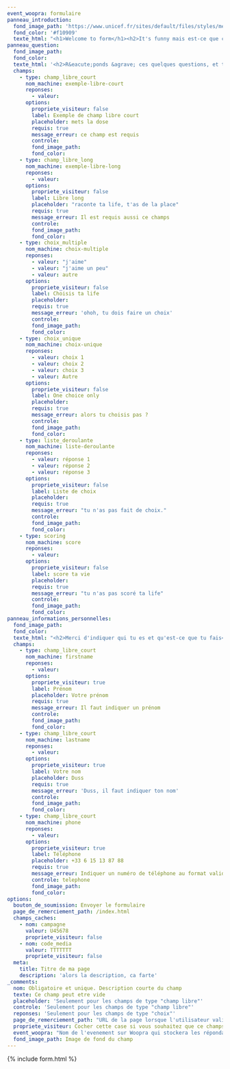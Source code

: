 ```yaml
---
event_woopra: formulaire
panneau_introduction:
  fond_image_path: 'https://www.unicef.fr/sites/default/files/styles/media_header/public/thumbnails/image/kenya-2007.jpg?itok=ZpGQheAM&c=c58a3c2630b8c6934d009e150099b1a6'
  fond_color: '#f10909'
  texte_html: "<h1>Welcome to form</h1><h2>It's funny mais est-ce que ca marche bien</h2>"
panneau_question:
  fond_image_path:
  fond_color:
  texte_html: '<h2>R&eacute;ponds &agrave; ces quelques questions, et tu seras un adorable petit bonhomme</h2><p>Fais gaffe, il y a des pi&egrave;ges !</p>'
  champs:
    - type: champ_libre_court
      nom_machine: exemple-libre-court
      reponses:
        - valeur:
      options:
        propriete_visiteur: false
        label: Exemple de champ libre court
        placeholder: mets la dose
        requis: true
        message_erreur: ce champ est requis
        controle:
        fond_image_path:
        fond_color:
    - type: champ_libre_long
      nom_machine: exemple-libre-long
      reponses:
        - valeur:
      options:
        propriete_visiteur: false
        label: Libre long
        placeholder: "raconte ta life, t'as de la place"
        requis: true
        message_erreur: Il est requis aussi ce champs
        controle:
        fond_image_path:
        fond_color:
    - type: choix_multiple
      nom_machine: choix-multiple
      reponses:
        - valeur: "j'aime"
        - valeur: "j'aime un peu"
        - valeur: autre
      options:
        propriete_visiteur: false
        label: Choisis ta life
        placeholder:
        requis: true
        message_erreur: 'ohoh, tu dois faire un choix'
        controle:
        fond_image_path:
        fond_color:
    - type: choix_unique
      nom_machine: choix-unique
      reponses:
        - valeur: choix 1
        - valeur: choix 2
        - valeur: choix 3
        - valeur: Autre
      options:
        propriete_visiteur: false
        label: One choice only
        placeholder:
        requis: true
        message_erreur: alors tu choisis pas ?
        controle:
        fond_image_path:
        fond_color:
    - type: liste_deroulante
      nom_machine: liste-deroulante
      reponses:
        - valeur: réponse 1
        - valeur: réponse 2
        - valeur: réponse 3
      options:
        propriete_visiteur: false
        label: Liste de choix
        placeholder:
        requis: true
        message_erreur: "tu n'as pas fait de choix."
        controle:
        fond_image_path:
        fond_color:
    - type: scoring
      nom_machine: score
      reponses:
        - valeur:
      options:
        propriete_visiteur: false
        label: score ta vie
        placeholder:
        requis: true
        message_erreur: "tu n'as pas scoré ta life"
        controle:
        fond_image_path:
        fond_color:
panneau_informations_personnelles:
  fond_image_path:
  fond_color:
  texte_html: "<h2>Merci d'indiquer qui tu es et qu'est-ce que tu fais</h2><p>sinon, tu prends mon pied dans les fesses</p>"
  champs:
    - type: champ_libre_court
      nom_machine: firstname
      reponses:
        - valeur:
      options:
        propriete_visiteur: true
        label: Prénom
        placeholder: Votre prénom
        requis: true
        message_erreur: Il faut indiquer un prénom
        controle:
        fond_image_path:
        fond_color:
    - type: champ_libre_court
      nom_machine: lastname
      reponses:
        - valeur:
      options:
        propriete_visiteur: true
        label: Votre nom
        placeholder: Duss
        requis: true
        message_erreur: 'Duss, il faut indiquer ton nom'
        controle:
        fond_image_path:
        fond_color:
    - type: champ_libre_court
      nom_machine: phone
      reponses:
        - valeur:
      options:
        propriete_visiteur: true
        label: Téléphone
        placeholder: +33 6 15 13 87 88
        requis: true
        message_erreur: Indiquer un numéro de téléphone au format valide
        controle: telephone
        fond_image_path:
        fond_color:
options:
  bouton_de_soumission: Envoyer le formulaire
  page_de_remerciement_path: /index.html
  champs_caches:
    - nom: campagne
      valeur: U45678
      propriete_visiteur: false
    - nom: code_media
      valeur: TTTTTTT
      propriete_visiteur: false
  meta:
    title: Titre de ma page
    description: 'alors la description, ca farte'
_comments:
  nom: Obligatoire et unique. Description courte du champ
  texte: Ce champ peut etre vide
  placeholder: 'Seulement pour les champs de type "champ libre"'
  controle: 'Seulement pour les champs de type "champ libre"'
  reponses: 'Seulement pour les champs de type "choix"'
  page_de_remerciement_path: "URL de la page lorsque l'utilisateur valide le formulaire"
  propriete_visiteur: Cocher cette case si vous souhaitez que ce champs remonte dans les propriété du visiteur sur Woopra
  event_woopra: "Nom de l'evenement sur Woopra qui stockera les répondants <a href=\"http://google.com\" target=\"_blank\">blabla</a>"
  fond_image_path: Image de fond du champ
---
```

{% include form.html %}